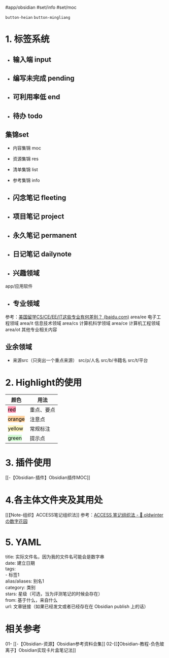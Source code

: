 #app/obsidian #set/info #set/moc 

`button-heian` `button-mingliang`

# 1. 标签系统
* ## 输入端 input
* ## 编写未完成 pending
* ## 可利用率低 end
* ## 待办 todo

## 集锦set
* 内容集锦 moc
* 资源集锦 res
* 清单集锦 list
* 参考集锦 info

* ## 闪念笔记 fleeting
* ## 项目笔记 project
* ## 永久笔记 permanent
* ## 日记笔记 dailynote

* ## 兴趣领域
app/应用软件

* ## 专业领域
参考：[美国留学CS/CE/EE/IT这些专业有何差别？ (baidu.com)](https://baijiahao.baidu.com/s?id=1709210109948267273&wfr=spider&for=pc)
area/ee 电子工程领域
area/it 信息技术领域
area/cs 计算机科学领域
area/ce 计算机工程领域
area/ot 其他专业相关内容

## 业余领域
* 来源src（只突出一个重点来源）
src/p/人名
src/b/书籍名
src/t/平台

# 2. Highlight的使用
| 颜色                                               | 用法       |
| -------------------------------------------------- | ---------- |
| <mark style="background: #FF5582A6;">red</mark>    | 重点、要点 |
| <mark style="background: #FFB86CA6;">orange</mark> | 注意点     |
| <mark style="background: #FFF3A3A6;">yellow</mark> | 常规标注   |
| <mark style="background: #BBFABBA6;">green</mark>  | 提示点           |
# 3.  插件使用
[[-【Obsidian-插件】Obsidian插件MOC]]

# 4.各主体文件夹及其用处
[[【Note-组织】ACCESS笔记组织法]]
参考：[ACCESS 笔记组织法 - 🌲 oldwinterの数字花园](https://oldwinter.top/Cards/%E6%B0%B8%E4%B9%85%E7%AC%94%E8%AE%B0/ACCESS+%E7%AC%94%E8%AE%B0%E7%BB%84%E7%BB%87%E6%B3%95)

# 5. YAML
title: 实际文件名，因为我的文件名可能会是数字串  
date: 建立日期  
tags:  
\- 标签1  
alias/aliases: 别名1  
category: 类别  
stars: 星级（可选，当为评测笔记的时候会存在）  
from: 基于什么，来自什么  
url: 文章链接（如果已经发文或者已经存在在 Obsidian publish 上的话）

# 相关参考
01- [[-【Obsidian-资源】Obsidian参考资料合集]]
02-[[【Obsidian-教程-负色玻离子】Obsidian实现卡片盒笔记法]]


